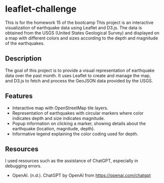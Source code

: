 # leaflet-challenge
This is for the homework 15 of the bootcamp
This project is an interactive visualization of earthquake data using Leaflet and D3.js. The data is obtained from the USGS (United States Geological Survey) and displayed on a map with different colors and sizes according to the depth and magnitude of the earthquakes.

## Description

The goal of this project is to provide a visual representation of earthquake data over the past month. It uses Leaflet to create and manage the map, and D3.js to fetch and process the GeoJSON data provided by the USGS.

## Features

- Interactive map with OpenStreetMap tile layers.
- Representation of earthquakes with circular markers where color indicates depth and size indicates magnitude.
- Popup information on clicking a marker, showing details about the earthquake (location, magnitude, depth).
- Informative legend explaining the color coding used for depth.

## Resources

I used resources such as the assistance of ChatGPT, especially in debugging errors. 

- OpenAI. (n.d.). ChatGPT by OpenAI from https://openai.com/chatgpt